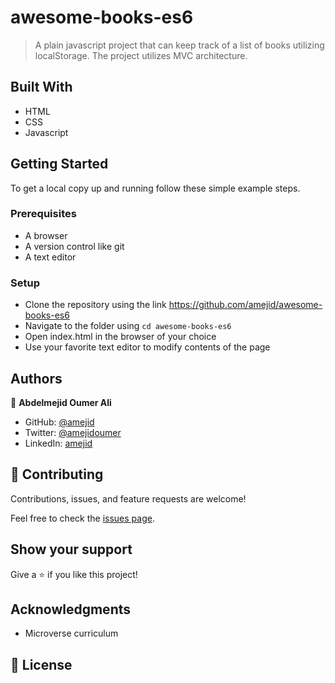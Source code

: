 # awesome-books-es6

> A plain javascript project that can keep track of a list of books utilizing localStorage. The project utilizes MVC architecture.

## Built With

- HTML
- CSS
- Javascript

## Getting Started

To get a local copy up and running follow these simple example steps.

### Prerequisites

- A browser
- A version control like git
- A text editor

### Setup

- Clone the repository using the link https://github.com/amejid/awesome-books-es6
- Navigate to the folder using `cd awesome-books-es6`
- Open index.html in the browser of your choice
- Use your favorite text editor to modify contents of the page

## Authors

👤 **Abdelmejid Oumer Ali**

- GitHub: [@amejid](https://github.com/amejid)
- Twitter: [@amejidoumer](https://twitter.com/amejidoumer)
- LinkedIn: [amejid](https://linkedin.com/in/amejid)

## 🤝 Contributing

Contributions, issues, and feature requests are welcome!

Feel free to check the [issues page](../../issues/).

## Show your support

Give a ⭐️ if you like this project!

## Acknowledgments

- Microverse curriculum

## 📝 License
